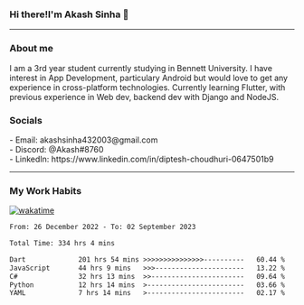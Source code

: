 <h3>Hi there!I'm Akash Sinha 👋</h3>

--- 

<h3>About me</h3>
I am a 3rd year student currently studying in Bennett University. I have interest in App Development, particulary Android but would love to get any experience in cross-platform technologies. Currently learning Flutter, with previous experience in Web dev, backend dev with Django and NodeJS.

<h3>Socials</h3>
 - Email: akashsinha432003@gmail.com<br>
 - Discord: @Akash#8760<br>
 - LinkedIn: https://www.linkedin.com/in/diptesh-choudhuri-0647501b9<br>


---

<h3>My Work Habits</h3>

[![wakatime](https://wakatime.com/badge/user/938b2951-49cf-4810-9b9e-c17cde3d3343.svg)](https://wakatime.com/@938b2951-49cf-4810-9b9e-c17cde3d3343)

<!--START_SECTION:waka-->

```txt
From: 26 December 2022 - To: 02 September 2023

Total Time: 334 hrs 4 mins

Dart             201 hrs 54 mins >>>>>>>>>>>>>>>----------   60.44 %
JavaScript       44 hrs 9 mins   >>>----------------------   13.22 %
C#               32 hrs 13 mins  >>-----------------------   09.64 %
Python           12 hrs 14 mins  >------------------------   03.66 %
YAML             7 hrs 14 mins   >------------------------   02.17 %
```

<!--END_SECTION:waka-->

